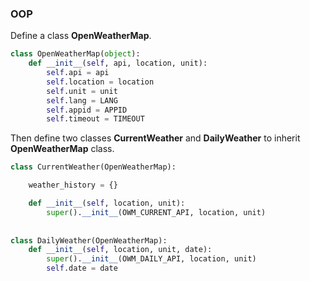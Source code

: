 ### OOP

Define a class **OpenWeatherMap**.
```python
class OpenWeatherMap(object):
    def __init__(self, api, location, unit):
        self.api = api
        self.location = location
        self.unit = unit
        self.lang = LANG
        self.appid = APPID
        self.timeout = TIMEOUT
```

Then define two classes **CurrentWeather** and **DailyWeather** to inherit **OpenWeatherMap** class.
                 
```python        
class CurrentWeather(OpenWeatherMap):

    weather_history = {}

    def __init__(self, location, unit):
        super().__init__(OWM_CURRENT_API, location, unit)
        
        
class DailyWeather(OpenWeatherMap):
    def __init__(self, location, unit, date):
        super().__init__(OWM_DAILY_API, location, unit)
        self.date = date
```